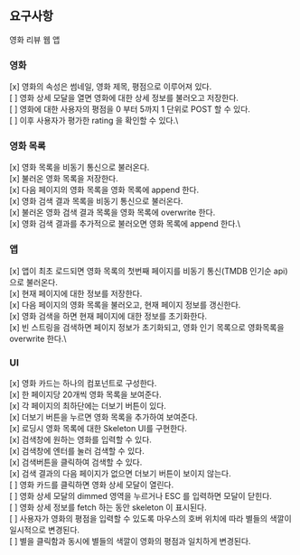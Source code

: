 ## 요구사항

영화 리뷰 웹 앱

### 영화

[x] 영화의 속성은 썸네일, 영화 제목, 평점으로 이루어져 있다.\
[ ] 영화 상세 모달을 열면 영화에 대한 상세 정보를 불러오고 저장한다.\
[ ] 영화에 대한 사용자의 평점을 0 부터 5까지 1 단위로 POST 할 수 있다.\
[ ] 이후 사용자가 평가한 rating 을 확인할 수 있다.\

### 영화 목록

[x] 영화 목록을 비동기 통신으로 불러온다.\
[x] 불러온 영화 목록을 저장한다.\
[x] 다음 페이지의 영화 목록을 영화 목록에 append 한다. \
[x] 영화 검색 결과 목록을 비동기 통신으로 불러온다.\
[x] 불러온 영화 검색 결과 목록을 영화 목록에 overwrite 한다.\
[x] 영화 검색 결과를 추가적으로 불러오면 영화 목록에 append 한다.\

### 앱

[x] 앱이 최초 로드되면 영화 목록의 첫번째 페이지를 비동기 통신(TMDB 인기순 api)으로 불러온다.\
[x] 현재 페이지에 대한 정보를 저장한다.\
[x] 다음 페이지의 영화 목록을 불러오고, 현재 페이지 정보를 갱신한다.\
[x] 영화 검색을 하면 현재 페이지에 대한 정보를 초기화한다.\
[x] 빈 스트링을 검색하면 페이지 정보가 초기화되고, 영화 인기 목록으로 영화목록을 overwrite 한다.\

### UI

[x] 영화 카드는 하나의 컴포넌트로 구성한다.\
[x] 한 페이지당 20개씩 영화 목록을 보여준다.\
[x] 각 페이지의 최하단에는 더보기 버튼이 있다.\
[x] 더보기 버튼을 누르면 영화 목록을 추가하여 보여준다.\
[x] 로딩시 영화 목록에 대한 Skeleton UI를 구현한다.\
[x] 검색창에 원하는 영화를 입력할 수 있다.\
[x] 검색창에 엔터를 눌러 검색할 수 있다.\
[x] 검색버튼을 클릭하여 검색할 수 있다.\
[x] 검색 결과의 다음 페이지가 없으면 더보기 버튼이 보이지 않는다.\
[ ] 영화 카드를 클릭하면 영화 상세 모달이 열린다.\
[ ] 영화 상세 모달의 dimmed 영역을 누르거나 ESC 를 입력하면 모달이 닫힌다.\
[ ] 영화 상세 정보를 fetch 하는 동안 skeleton 이 표시된다.\
[ ] 사용자가 영화의 평점을 입력할 수 있도록 마우스의 호버 위치에 따라 별들의 색깔이 일시적으로 변경된다.\
[ ] 별을 클릭함과 동시에 별들의 색깔이 영화의 평점과 일치하게 변경된다.
